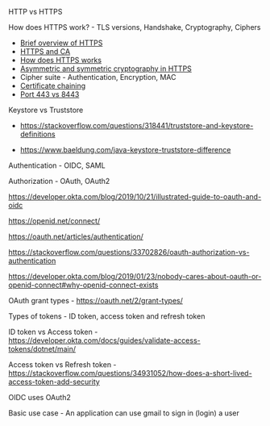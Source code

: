 HTTP vs HTTPS

How does HTTPS work? - TLS versions, Handshake, Cryptography, Ciphers
- [Brief overview of HTTPS](https://www.youtube.com/watch?v=j9QmMEWmcfo)
- [HTTPS and CA](https://www.youtube.com/watch?v=T4Df5_cojAs) 
- [How does HTTPS works](https://www.thesslstore.com/blog/how-does-https-work)
- [Asymmetric and symmetric cryptography in HTTPS](https://stackoverflow.com/questions/37791013/https-uses-asymmetric-or-symmetric-encryption)
- Cipher suite - Authentication, Encryption, MAC 
- [Certificate chaining](https://support.dnsimple.com/articles/what-is-ssl-certificate-chain/)
- [Port 443 vs 8443](https://www.dcgears.com/blog/what-is-the-difference-between-https-port-443-and-port-8443#:~:text=The%20key%20difference%20between%20HTTPS,between%20web%20browsers%20and%20servers)

Keystore vs Truststore 

- https://stackoverflow.com/questions/318441/truststore-and-keystore-definitions

- https://www.baeldung.com/java-keystore-truststore-difference


Authentication - OIDC, SAML

Authorization - OAuth, OAuth2

https://developer.okta.com/blog/2019/10/21/illustrated-guide-to-oauth-and-oidc 

https://openid.net/connect/

https://oauth.net/articles/authentication/

https://stackoverflow.com/questions/33702826/oauth-authorization-vs-authentication

https://developer.okta.com/blog/2019/01/23/nobody-cares-about-oauth-or-openid-connect#why-openid-connect-exists

OAuth grant types - https://oauth.net/2/grant-types/

Types of tokens - ID token, access token and refresh token

ID token vs Access token - https://developer.okta.com/docs/guides/validate-access-tokens/dotnet/main/

Access token vs Refresh token - https://stackoverflow.com/questions/34931052/how-does-a-short-lived-access-token-add-security

OIDC uses OAuth2

Basic use case - An application can use gmail to sign in (login) a user 

